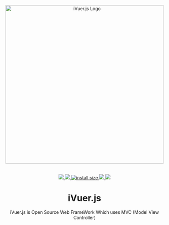 <div align="center">
  <a href="https://github.com/webpack/webpack">
    <img width="500" height="500" src="https://lh3.googleusercontent.com/eYdVbP_C1_IcVFa_MlE1CCvEqvqAgAh8lNUqnBNAWeRU6dOlik5iilXlpTJNb455ZV719w=s134" alt="iVuer.js Logo">
  </a>
  <br>
  <br>

  <br>
  <a href="https://dependabot.com/compatibility-score.html?dependency-name=webpack&package-manager=npm_and_yarn&new-version=latest">
    <img src="https://api.dependabot.com/badges/compatibility_score?dependency-name=webpack&package-manager=npm_and_yarn&version-scheme=semver&target-version=latest">
  </a>
	<a href="https://npmcharts.com/compare/webpack?minimal=true">
		<img src="https://img.shields.io/npm/dm/webpack.svg">
	</a>
	<a href="https://packagephobia.com/result?p=webpack">
		<img src="https://packagephobia.com/badge?p=webpack" alt="install size">
	</a>
	<a href="https://opencollective.com/webpack#backer">
		<img src="https://opencollective.com/webpack/backers/badge.svg">
	</a>
	<a href="https://opencollective.com/webpack#sponsors">
		<img src="https://opencollective.com/webpack/sponsors/badge.svg">
	</a>
  <h1>iVuer.js</h1>
  <p>
iVuer.js is Open Source Web FrameWork Which uses MVC (Model View Controller)
  </p>
</div>

